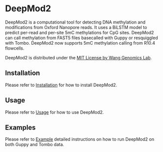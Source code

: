 # DeepMod2
DeepMod2 is a computational tool for detecting DNA methylation and modifications from Oxford Nanopore reads. It uses a BiLSTM model to predict per-read and per-site 5mC methylations for CpG sites. DeepMod2 can call methylation from FAST5 files basecalled with Guppy or resquiggled with Tombo. DeepMod2 now supports 5mC methylation calling from R10.4 flowcells.

DeepMod2 is distributed under the [MIT License by Wang Genomics Lab](https://wglab.mit-license.org/).


## Installation
Please refer to [Installation](https://github.com/WGLab/DeepMod2/blob/main/docs/Install.md) for how to install DeepMod2.

## Usage

Please refer to [Usage](https://github.com/WGLab/DeepMod2/blob/main/docs/Usage.md) for how to use DeepMod2.

## Examples

Please refer to [Example](https://github.com/WGLab/DeepMod2/blob/main/docs/Example.md) detailed instructions on how to run DeepMod2 on both Guppy and Tombo data.
